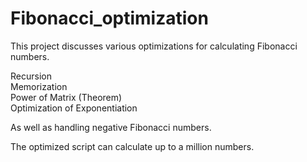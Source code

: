 # Fibonacci_optimization
This project discusses various optimizations for calculating Fibonacci numbers.

Recursion  
Memorization  
Power of Matrix (Theorem)  
Optimization of Exponentiation

As well as handling negative Fibonacci numbers.

The optimized script can calculate up to a million numbers.


